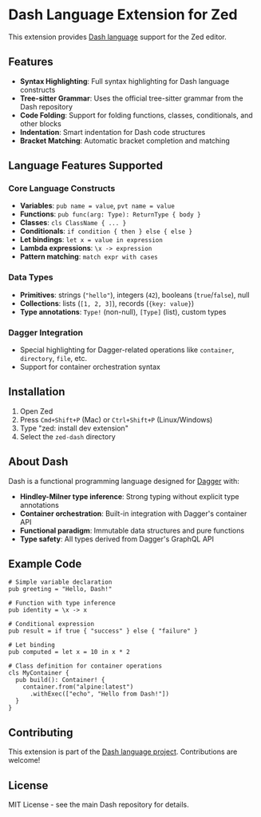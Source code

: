 # Dash Language Extension for Zed

This extension provides [Dash language](https://github.com/vito/dash) support for the Zed editor.

## Features

- **Syntax Highlighting**: Full syntax highlighting for Dash language constructs
- **Tree-sitter Grammar**: Uses the official tree-sitter grammar from the Dash repository
- **Code Folding**: Support for folding functions, classes, conditionals, and other blocks
- **Indentation**: Smart indentation for Dash code structures
- **Bracket Matching**: Automatic bracket completion and matching

## Language Features Supported

### Core Language Constructs
- **Variables**: `pub name = value`, `pvt name = value`
- **Functions**: `pub func(arg: Type): ReturnType { body }`
- **Classes**: `cls ClassName { ... }`
- **Conditionals**: `if condition { then } else { else }`
- **Let bindings**: `let x = value in expression`
- **Lambda expressions**: `\x -> expression`
- **Pattern matching**: `match expr with cases`

### Data Types
- **Primitives**: strings (`"hello"`), integers (`42`), booleans (`true`/`false`), null
- **Collections**: lists (`[1, 2, 3]`), records (`{key: value}`)
- **Type annotations**: `Type!` (non-null), `[Type]` (list), custom types

### Dagger Integration
- Special highlighting for Dagger-related operations like `container`, `directory`, `file`, etc.
- Support for container orchestration syntax

## Installation

1. Open Zed
2. Press `Cmd+Shift+P` (Mac) or `Ctrl+Shift+P` (Linux/Windows)
3. Type "zed: install dev extension"
4. Select the `zed-dash` directory

## About Dash

Dash is a functional programming language designed for [Dagger](https://dagger.io) with:
- **Hindley-Milner type inference**: Strong typing without explicit type annotations
- **Container orchestration**: Built-in integration with Dagger's container API
- **Functional paradigm**: Immutable data structures and pure functions
- **Type safety**: All types derived from Dagger's GraphQL API

## Example Code

```dash
# Simple variable declaration
pub greeting = "Hello, Dash!"

# Function with type inference
pub identity = \x -> x

# Conditional expression
pub result = if true { "success" } else { "failure" }

# Let binding
pub computed = let x = 10 in x * 2

# Class definition for container operations
cls MyContainer {
  pub build(): Container! {
    container.from("alpine:latest")
      .withExec(["echo", "Hello from Dash!"])
  }
}
```

## Contributing

This extension is part of the [Dash language project](https://github.com/vito/dash). 
Contributions are welcome!

## License

MIT License - see the main Dash repository for details.